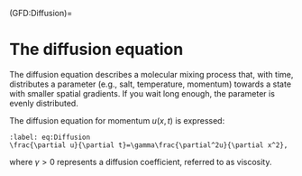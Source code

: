 (GFD:Diffusion)=
# The diffusion equation

The diffusion equation describes a molecular mixing process that, with time, distributes a parameter (e.g., salt, temperature, momentum) towards a state with smaller spatial gradients. If you wait long enough, the parameter is evenly distributed.

The diffusion equation for momentum $u(x,t)$ is expressed:

```{math}
:label: eq:Diffusion
\frac{\partial u}{\partial t}=\gamma\frac{\partial^2u}{\partial x^2},
```

where $\gamma>0$ represents a diffusion coefficient, referred to as viscosity. 
